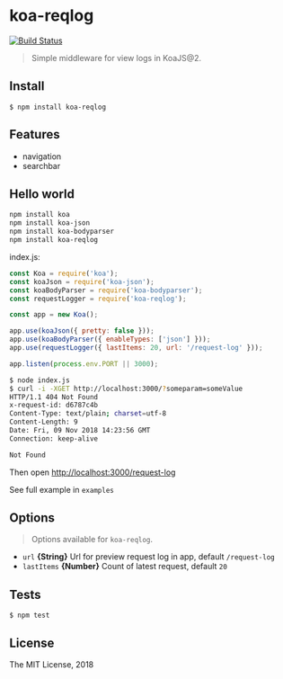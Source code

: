 # koa-reqlog 
[![Build Status](https://travis-ci.org/mazahell/koa-reqlog.svg?branch=master)](https://travis-ci.org/mazahell/koa-reqlog)
> Simple middleware for view logs in KoaJS@2.

## Install
```
$ npm install koa-reqlog
```
## Features
- navigation
- searchbar

## Hello world
```sh
npm install koa 
npm install koa-json 
npm install koa-bodyparser 
npm install koa-reqlog
```
index.js:
```js
const Koa = require('koa');
const koaJson = require('koa-json');
const koaBodyParser = require('koa-bodyparser');
const requestLogger = require('koa-reqlog');

const app = new Koa();

app.use(koaJson({ pretty: false }));
app.use(koaBodyParser({ enableTypes: ['json'] }));
app.use(requestLogger({ lastItems: 20, url: '/request-log' }));

app.listen(process.env.PORT || 3000);
```

```sh
$ node index.js
$ curl -i -XGET http://localhost:3000/?someparam=someValue
HTTP/1.1 404 Not Found
x-request-id: d6787c4b
Content-Type: text/plain; charset=utf-8
Content-Length: 9
Date: Fri, 09 Nov 2018 14:23:56 GMT
Connection: keep-alive

Not Found
```
Then open [http://localhost:3000/request-log](http://localhost:3000/request-log)

See full example in `examples`


## Options
> Options available for `koa-reqlog`.

- `url` **{String}** Url for preview request log in app, default `/request-log`
- `lastItems` **{Number}** Count of latest request, default `20`

## Tests
```
$ npm test
```

## License
The MIT License, 2018